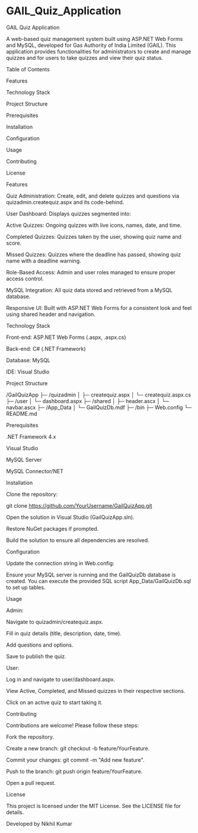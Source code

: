 # GAIL_Quiz_Application
GAIL Quiz Application

A web-based quiz management system built using ASP.NET Web Forms and MySQL, developed for Gas Authority of India Limited (GAIL). This application provides functionalities for administrators to create and manage quizzes and for users to take quizzes and view their quiz status.

Table of Contents

Features

Technology Stack

Project Structure

Prerequisites

Installation

Configuration

Usage

Contributing

License

Features

Quiz Administration: Create, edit, and delete quizzes and questions via quizadmin.createquiz.aspx and its code-behind.

User Dashboard: Displays quizzes segmented into:

Active Quizzes: Ongoing quizzes with live icons, names, date, and time.

Completed Quizzes: Quizzes taken by the user, showing quiz name and score.

Missed Quizzes: Quizzes where the deadline has passed, showing quiz name with a deadline warning.

Role-Based Access: Admin and user roles managed to ensure proper access control.

MySQL Integration: All quiz data stored and retrieved from a MySQL database.

Responsive UI: Built with ASP.NET Web Forms for a consistent look and feel using shared header and navigation.

Technology Stack

Front-end: ASP.NET Web Forms (.aspx, .aspx.cs)

Back-end: C# (.NET Framework)

Database: MySQL

IDE: Visual Studio

Project Structure

/GailQuizApp
  ├─ /quizadmin
  │    ├─ createquiz.aspx
  │    └─ createquiz.aspx.cs
  ├─ /user
  │    └─ dashboard.aspx
  ├─ /shared
  │    ├─ header.ascx
  │    └─ navbar.ascx
  ├─ /App_Data
  │    └─ GailQuizDb.mdf
  ├─ /bin
  ├─ Web.config
  └─ README.md

Prerequisites

.NET Framework 4.x

Visual Studio

MySQL Server

MySQL Connector/NET

Installation

Clone the repository:

git clone https://github.com/YourUsername/GailQuizApp.git

Open the solution in Visual Studio (GailQuizApp.sln).

Restore NuGet packages if prompted.

Build the solution to ensure all dependencies are resolved.

Configuration

Update the connection string in Web.config:

<connectionStrings>
  <add name="GailQuizDb" connectionString="server=YOUR_HOST; user=YOUR_USER; password=YOUR_PASSWORD; database=GailQuizDb;" providerName="MySql.Data.MySqlClient" />
</connectionStrings>

Ensure your MySQL server is running and the GailQuizDb database is created. You can execute the provided SQL script App_Data/GailQuizDb.sql to set up tables.

Usage

Admin:

Navigate to quizadmin/createquiz.aspx.

Fill in quiz details (title, description, date, time).

Add questions and options.

Save to publish the quiz.

User:

Log in and navigate to user/dashboard.aspx.

View Active, Completed, and Missed quizzes in their respective sections.

Click on an active quiz to start taking it.

Contributing

Contributions are welcome! Please follow these steps:

Fork the repository.

Create a new branch: git checkout -b feature/YourFeature.

Commit your changes: git commit -m "Add new feature".

Push to the branch: git push origin feature/YourFeature.

Open a pull request.

License

This project is licensed under the MIT License. See the LICENSE file for details.

Developed by Nikhil Kumar
